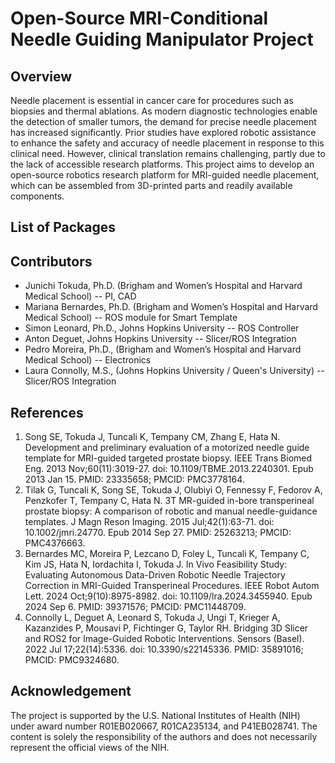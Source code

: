 # Open-Source MRI-Conditional Needle Guiding Manipulator Project
## Overview
Needle placement is essential in cancer care for procedures such as biopsies and thermal ablations. As modern diagnostic technologies enable the detection of smaller tumors, the demand for precise needle placement has increased significantly. Prior studies have explored robotic assistance to enhance the safety and accuracy of needle placement in response to this clinical need. However, clinical translation remains challenging, partly due to the lack of accessible research platforms. This project aims to develop an open-source robotics research platform for MRI-guided needle placement, which can be assembled from 3D-printed parts and readily available components.

## List of Packages


## Contributors
- Junichi Tokuda, Ph.D. (Brigham and Women’s Hospital and Harvard Medical School) -- PI, CAD
- Mariana Bernardes, Ph.D. (Brigham and Women’s Hospital and Harvard Medical School) -- ROS module for Smart Template
- Simon Leonard, Ph.D., Johns Hopkins University -- ROS Controller
- Anton Deguet, Johns Hopkins University -- Slicer/ROS Integration
- Pedro Moreira, Ph.D., (Brigham and Women’s Hospital and Harvard Medical School) -- Electronics
- Laura Connolly, M.S., (Johns Hopkins University / Queen's University) -- Slicer/ROS Integration

## References
1. Song SE, Tokuda J, Tuncali K, Tempany CM, Zhang E, Hata N. Development and preliminary evaluation of a motorized needle guide template for MRI-guided targeted prostate biopsy. IEEE Trans Biomed Eng. 2013 Nov;60(11):3019-27. doi: 10.1109/TBME.2013.2240301. Epub 2013 Jan 15. PMID: 23335658; PMCID: PMC3778164.
1. Tilak G, Tuncali K, Song SE, Tokuda J, Olubiyi O, Fennessy F, Fedorov A, Penzkofer T, Tempany C, Hata N. 3T MR-guided in-bore transperineal prostate biopsy: A comparison of robotic and manual needle-guidance templates. J Magn Reson Imaging. 2015 Jul;42(1):63-71. doi: 10.1002/jmri.24770. Epub 2014 Sep 27. PMID: 25263213; PMCID: PMC4376663.
1. Bernardes MC, Moreira P, Lezcano D, Foley L, Tuncali K, Tempany C, Kim JS, Hata N, Iordachita I, Tokuda J. In Vivo Feasibility Study: Evaluating Autonomous Data-Driven Robotic Needle Trajectory Correction in MRI-Guided Transperineal Procedures. IEEE Robot Autom Lett. 2024 Oct;9(10):8975-8982. doi: 10.1109/lra.2024.3455940. Epub 2024 Sep 6. PMID: 39371576; PMCID: PMC11448709.
1. Connolly L, Deguet A, Leonard S, Tokuda J, Ungi T, Krieger A, Kazanzides P, Mousavi P, Fichtinger G, Taylor RH. Bridging 3D Slicer and ROS2 for Image-Guided Robotic Interventions. Sensors (Basel). 2022 Jul 17;22(14):5336. doi: 10.3390/s22145336. PMID: 35891016; PMCID: PMC9324680.

## Acknowledgement
The project is supported by the U.S. National Institutes of Health (NIH) under award number R01EB020667, R01CA235134, and P41EB028741. The content is solely the responsibility of the authors and does not necessarily represent the official views of the NIH.
